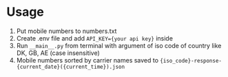 # Usage
1. Put mobile numbers to numbers.txt
2. Create .env file and add ```API_KEY={your api key}``` inside
3. Run ```__main__.py``` from terminal with argument of iso code of country like DK, GB, AE (case insensitive)
4. Mobile numbers sorted by carrier names saved to ```{iso_code}-response-{current_date}({current_time}).json```
